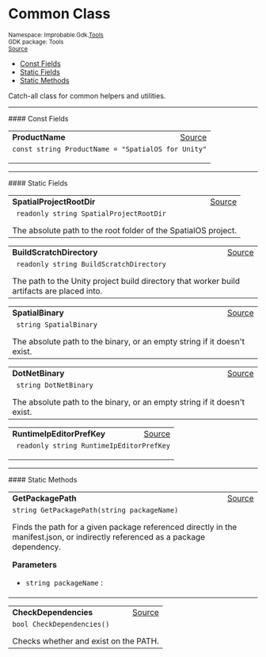 
# Common Class
<sup>
Namespace: Improbable.Gdk.<a href="{{urlRoot}}/api/tools-index">Tools</a><br/>
GDK package: Tools<br/>
<a href="https://www.github.com/spatialos/gdk-for-unity/blob/15bb5eac/workers/unity/Packages/io.improbable.gdk.tools/Common.cs/#L14">Source</a>
<style>
a code {
                    padding: 0em 0.25em!important;
}
code {
                    background-color: #ffffff!important;
}
</style>
</sup>
<nav id="pageToc" class="page-toc"><ul><li><a href="#const-fields">Const Fields</a>
<li><a href="#static-fields">Static Fields</a>
<li><a href="#static-methods">Static Methods</a>
</ul></nav>

</p>



<p>Catch-all class for common helpers and utilities. </p>






</p>
<hr style="width:100%; border-top-color:#d8d8d8" />
#### Const Fields


</p>




<table width="100%">
    <tr>
        <td style="border-right:none"><b>ProductName</b></td>
        <td style="border-left:none; text-align:right"><a href="https://www.github.com/spatialos/gdk-for-unity/blob/15bb5eac/workers/unity/Packages/io.improbable.gdk.tools/Common.cs/#L38">Source</a></td>
    </tr>
    <tr>
        <td colspan="2">
<code>const string ProductName = &quot;SpatialOS for Unity&quot;</code></p>


</td>
    </tr>
</table>




</p>
<hr style="width:100%; border-top-color:#d8d8d8" />
#### Static Fields


</p>




<table width="100%">
    <tr>
        <td style="border-right:none"><b>SpatialProjectRootDir</b></td>
        <td style="border-left:none; text-align:right"><a href="https://www.github.com/spatialos/gdk-for-unity/blob/15bb5eac/workers/unity/Packages/io.improbable.gdk.tools/Common.cs/#L20">Source</a></td>
    </tr>
    <tr>
        <td colspan="2">
<code> readonly string SpatialProjectRootDir</code></p>
The absolute path to the root folder of the SpatialOS project. 

</td>
    </tr>
</table>


<table width="100%">
    <tr>
        <td style="border-right:none"><b>BuildScratchDirectory</b></td>
        <td style="border-left:none; text-align:right"><a href="https://www.github.com/spatialos/gdk-for-unity/blob/15bb5eac/workers/unity/Packages/io.improbable.gdk.tools/Common.cs/#L25">Source</a></td>
    </tr>
    <tr>
        <td colspan="2">
<code> readonly string BuildScratchDirectory</code></p>
The path to the Unity project build directory that worker build artifacts are placed into. 

</td>
    </tr>
</table>


<table width="100%">
    <tr>
        <td style="border-right:none"><b>SpatialBinary</b></td>
        <td style="border-left:none; text-align:right"><a href="https://www.github.com/spatialos/gdk-for-unity/blob/15bb5eac/workers/unity/Packages/io.improbable.gdk.tools/Common.cs/#L31">Source</a></td>
    </tr>
    <tr>
        <td colspan="2">
<code> string SpatialBinary</code></p>
The absolute path to the  binary, or an empty string if it doesn't exist. 

</td>
    </tr>
</table>


<table width="100%">
    <tr>
        <td style="border-right:none"><b>DotNetBinary</b></td>
        <td style="border-left:none; text-align:right"><a href="https://www.github.com/spatialos/gdk-for-unity/blob/15bb5eac/workers/unity/Packages/io.improbable.gdk.tools/Common.cs/#L36">Source</a></td>
    </tr>
    <tr>
        <td colspan="2">
<code> string DotNetBinary</code></p>
The absolute path to the  binary, or an empty string if it doesn't exist. 

</td>
    </tr>
</table>


<table width="100%">
    <tr>
        <td style="border-right:none"><b>RuntimeIpEditorPrefKey</b></td>
        <td style="border-left:none; text-align:right"><a href="https://www.github.com/spatialos/gdk-for-unity/blob/15bb5eac/workers/unity/Packages/io.improbable.gdk.tools/Common.cs/#L43">Source</a></td>
    </tr>
    <tr>
        <td colspan="2">
<code> readonly string RuntimeIpEditorPrefKey</code></p>


</td>
    </tr>
</table>







</p>
<hr style="width:100%; border-top-color:#d8d8d8" />
#### Static Methods


</p>




<table width="100%">
    <tr>
        <td style="border-right:none"><b>GetPackagePath</b></td>
        <td style="border-left:none; text-align:right"><a href="https://www.github.com/spatialos/gdk-for-unity/blob/15bb5eac/workers/unity/Packages/io.improbable.gdk.tools/Common.cs/#L54">Source</a></td>
    </tr>
    <tr>
        <td colspan="2">
<code>string GetPackagePath(string packageName)</code></p>
Finds the path for a given package referenced directly in the manifest.json, or indirectly referenced as a package dependency. 


</p>

<b>Parameters</b>

<ul>
<li><code>string packageName</code> : </li>
</ul>





</td>
    </tr>
</table>


<table width="100%">
    <tr>
        <td style="border-right:none"><b>CheckDependencies</b></td>
        <td style="border-left:none; text-align:right"><a href="https://www.github.com/spatialos/gdk-for-unity/blob/15bb5eac/workers/unity/Packages/io.improbable.gdk.tools/Common.cs/#L149">Source</a></td>
    </tr>
    <tr>
        <td colspan="2">
<code>bool CheckDependencies()</code></p>
Checks whether  and  exist on the PATH. 





</td>
    </tr>
</table>







